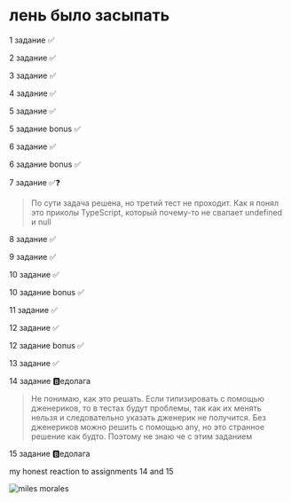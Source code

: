 # лень было засыпать

1 задание ✅

2 задание ✅

3 задание ✅

4 задание ✅

5 задание ✅

5 задание bonus ✅

6 задание ✅

6 задание bonus ✅

7 задание ✅❓

> По сути задача решена, но третий тест не проходит. Как я понял это приколы TypeScript, который почему-то не свапает undefined и null

8 задание ✅

9 задание ✅

10 задание ✅

10 задание bonus ✅

11 задание ✅

12 задание ✅

12 задание bonus ✅

13 задание ✅

14 задание 🅱️едолага

> Не понимаю, как это решать. Если типизировать с помощью дженериков, то в тестах будут проблемы, так как их менять нельзя и следовательно указать дженерик не получится. Без дженериков можно решить с помощью any, но это странное решение как будто. Поэтому не знаю че с этим заданием

15 задание 🅱️едолага

my honest reaction to assignments 14 and 15

![miles morales](https://i.ibb.co/Fn81kRh/fb45854003af82a90bca92eead5ec641.jpg)